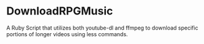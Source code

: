 # DownloadRPGMusic
A Ruby Script that utilizes both youtube-dl and ffmpeg to download specific portions of longer videos using less commands.
